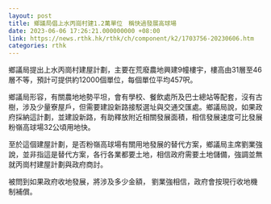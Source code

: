 ```yaml
---
layout: post
title: 鄉議局倡上水丙崗村建1.2萬單位　稱快過發展高球場
date: 2023-06-06 17:26:21.000000000 +08:00
link: https://news.rthk.hk/rthk/ch/component/k2/1703756-20230606.htm
categories: rthk
---
```


鄉議局提出上水丙崗村建屋計劃，主要在荒廢農地興建9幢樓宇，樓高由31層至46層不等，預計可提供約12000個單位，每個單位平均457呎。

鄉議局形容，有關農地地勢平坦，會有學校、餐飲處所及巴士總站等配套，沒有古樹，涉及少量寮屋戶，但需要建設新路接駁選址與交通交匯處。鄉議局說，如果政府採納這計劃，並建設新路，有助釋放附近相關發展面積，相信發展速度可比發展粉嶺高球場32公頃用地快。

至於這個建屋計劃，是否粉嶺高球場有關用地發展的替代方案，鄉議局主席劉業強說，並非指這是替代方案，各行各業都要土地，相信政府需要土地儲備，強調並無就丙崗村建屋計劃與政府商討。

被問到如果政府收地發展，將涉及多少金額， 劉業強相信，政府會按現行收地機制補償。
